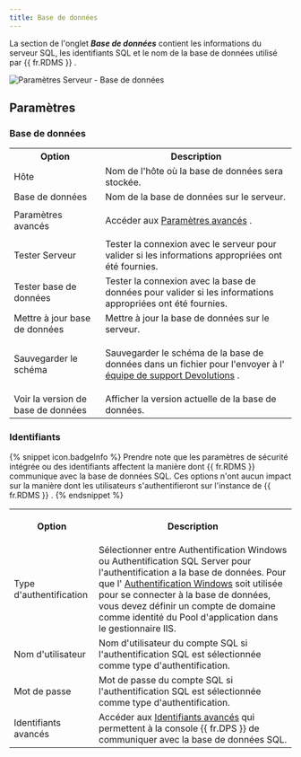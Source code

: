 ```yaml
---
title: Base de données
---
```

La section de l'onglet ***Base de données*** contient les informations du serveur SQL, les identifiants SQL et le nom de la base de données utilisé par {{ fr.RDMS }} .  

![Paramètres Serveur - Base de données](https://webdevolutions.azureedge.net/docs/fr/server/ServerOp8002.png) 

## Paramètres 

### Base de données 

<table>
	<tr>
		<th>
Option 
		</th>
		<th>
Description 
		</th>
	</tr>
	<tr>
		<td>
Hôte 
		</td>
		<td>
Nom de l'hôte où la base de données sera stockée. 
		</td>
	</tr>
	<tr>
		<td>
Base de données 
		</td>
		<td>
Nom de la base de données sur le serveur. 
		</td>
	</tr>
	<tr>
		<td>
Paramètres avancés 
		</td>
		<td>

Accéder aux [Paramètres avancés](/fr/server/management/devolutions-server-console/devolutions-server-settings/database/advanced-settings/) . 
		</td>
	</tr>
	<tr>
		<td>
Tester Serveur 
		</td>
		<td>
Tester la connexion avec le serveur pour valider si les informations appropriées ont été fournies. 
		</td>
	</tr>
	<tr>
		<td>
Tester base de données 
		</td>
		<td>
Tester la connexion avec la base de données pour valider si les informations appropriées ont été fournies. 
		</td>
	</tr>
	<tr>
		<td>
Mettre à jour base de données 
		</td>
		<td>
Mettre à jour la base de données sur le serveur. 
		</td>
	</tr>
	<tr>
		<td>
Sauvegarder le schéma 
		</td>
		<td>

Sauvegarder le schéma de la base de données dans un fichier pour l'envoyer à l' [équipe de support Devolutions](mailto:service@devolutions.net) . 
		</td>
	</tr>
	<tr>
		<td>
Voir la version de base de données 
		</td>
		<td>
Afficher la version actuelle de la base de données. 
		</td>
	</tr>
</table>

### Identifiants 

{% snippet icon.badgeInfo %} 
Prendre note que les paramètres de sécurité intégrée ou des identifiants affectent la manière dont {{ fr.RDMS }} communique avec la base de données SQL. Ces options n'ont aucun impact sur la manière dont les utilisateurs s'authentifieront sur l'instance de {{ fr.RDMS }} . 
{% endsnippet %}
 
<table>
	<tr>
		<th>
        
Option 
		</th>
		<th>
Description 
		</th>
	</tr>
	<tr>
		<td>
Type d'authentification 
		</td>
		<td>
Sélectionner entre Authentification Windows ou Authentification SQL Server pour l'authentification a la base de données. Pour que l' [Authentification Windows](/kb/devolutions-server/how-to-articles/configure-server-use-integrated-security/) soit utilisée pour se connecter à la base de données, vous devez définir un compte de domaine comme identité du Pool d'application dans le gestionnaire IIS. 
		</td>
	</tr>
	<tr>
		<td>
Nom d'utilisateur 
		</td>
		<td>
Nom d'utilisateur du compte SQL si l'authentification SQL est sélectionnée comme type d'authentification. 
		</td>
	</tr>
	<tr>
		<td>
Mot de passe 
		</td>
		<td>
Mot de passe du compte SQL si l'authentification SQL est sélectionnée comme type d'authentification. 
		</td>
	</tr>
	<tr>
		<td>
Identifiants avancés 
		</td>
		<td>
Accéder aux [Identifiants avancés](/fr/server/management/devolutions-server-console/devolutions-server-settings/database/advanced-credentials/) qui permettent à la console {{ fr.DPS }} de communiquer avec la base de données SQL. 
		</td>
	</tr>
</table>





